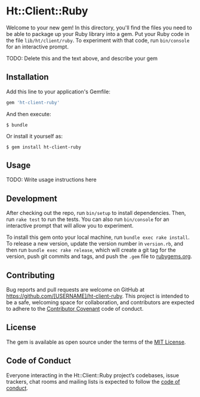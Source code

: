 # Ht::Client::Ruby

Welcome to your new gem! In this directory, you'll find the files you need to be able to package up your Ruby library into a gem. Put your Ruby code in the file `lib/ht/client/ruby`. To experiment with that code, run `bin/console` for an interactive prompt.

TODO: Delete this and the text above, and describe your gem

## Installation

Add this line to your application's Gemfile:

```ruby
gem 'ht-client-ruby'
```

And then execute:

    $ bundle

Or install it yourself as:

    $ gem install ht-client-ruby

## Usage

TODO: Write usage instructions here

## Development

After checking out the repo, run `bin/setup` to install dependencies. Then, run `rake test` to run the tests. You can also run `bin/console` for an interactive prompt that will allow you to experiment.

To install this gem onto your local machine, run `bundle exec rake install`. To release a new version, update the version number in `version.rb`, and then run `bundle exec rake release`, which will create a git tag for the version, push git commits and tags, and push the `.gem` file to [rubygems.org](https://rubygems.org).

## Contributing

Bug reports and pull requests are welcome on GitHub at https://github.com/[USERNAME]/ht-client-ruby. This project is intended to be a safe, welcoming space for collaboration, and contributors are expected to adhere to the [Contributor Covenant](http://contributor-covenant.org) code of conduct.

## License

The gem is available as open source under the terms of the [MIT License](https://opensource.org/licenses/MIT).

## Code of Conduct

Everyone interacting in the Ht::Client::Ruby project’s codebases, issue trackers, chat rooms and mailing lists is expected to follow the [code of conduct](https://github.com/[USERNAME]/ht-client-ruby/blob/master/CODE_OF_CONDUCT.md).
